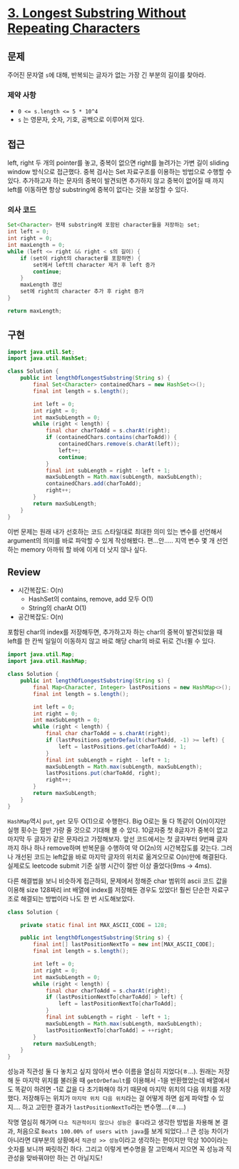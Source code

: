 # **[3. Longest Substring Without Repeating Characters](https://leetcode.com/problems/longest-substring-without-repeating-characters/)**

## 문제

주어진 문자열 `s`에 대해, 반복되는 글자가 없는 가장 긴 부분의 길이를 찾아라.

### 제약 사항

- `0 <= s.length <= 5 * 10^4`
- `s` 는 영문자, 숫자, 기호, 공백으로 이루어져 있다.

## 접근

left, right 두 개의 pointer를 놓고, 중복이 없으면 right를 늘려가는 가변 길이 sliding window 방식으로 접근했다. 중복 검사는 Set 자료구조를 이용하는 방법으로 수행할 수 있다. 추가하고자 하는 문자의 중복이 발견되면 추가하지 않고 중복이 없어질 때 까지 left를 이동하면 항상 substring에 중복이 없다는 것을 보장할 수 있다.

### 의사 코드

```java
Set<Character> 현재 substring에 포함된 character들을 저장하는 set;
int left = 0;
int right = 0;
int maxLength = 0;
while (left <= right && right < s의 길이) {
	if (set이 right의 character를 포함하면) {
		set에서 left의 character 제거 후 left 증가
		continue;
	}
	maxLength 갱신
	set에 right의 character 추가 후 right 증가
}

return maxLength;
```

## 구현

```java
import java.util.Set;
import java.util.HashSet;

class Solution {
    public int lengthOfLongestSubstring(String s) {
        final Set<Character> containedChars = new HashSet<>();
        final int length = s.length();

        int left = 0;
        int right = 0;
        int maxSubLength = 0;
        while (right < length) {
            final char charToAdd = s.charAt(right);
            if (containedChars.contains(charToAdd)) {
                containedChars.remove(s.charAt(left));
                left++;
                continue;
            }
            final int subLength = right - left + 1;
            maxSubLength = Math.max(subLength, maxSubLength);
            containedChars.add(charToAdd);
            right++;
        }
        return maxSubLength;
    }
}
```

이번 문제는 원래 내가 선호하는 코드 스타일대로 최대한 의미 있는 변수를 선언해서 argument의 의미를 바로 파악할 수 있게 작성해봤다. 편…안….. 지역 변수 몇 개 선언하는 memory 아까워 할 바에 이게 더 낫지 않나 싶다.

## Review

- 시간복잡도: O(n)
    - HashSet의 contains, remove, add 모두 O(1)
    - String의 charAt O(1)
- 공간복잡도: O(n)

포함된 char의 index를 저장해두면, 추가하고자 하는 char의 중복이 발견되었을 때 left를 한 칸씩 일일이 이동하지 않고 바로 해당 char의 바로 뒤로 건너뛸 수 있다.

```java
import java.util.Map;
import java.util.HashMap;

class Solution {
    public int lengthOfLongestSubstring(String s) {
        final Map<Character, Integer> lastPositions = new HashMap<>();
        final int length = s.length();

        int left = 0;
        int right = 0;
        int maxSubLength = 0;
        while (right < length) {
            final char charToAdd = s.charAt(right);
            if (lastPositions.getOrDefault(charToAdd, -1) >= left) {
                left = lastPositions.get(charToAdd) + 1;
            }
            final int subLength = right - left + 1;
            maxSubLength = Math.max(subLength, maxSubLength);
            lastPositions.put(charToAdd, right);
            right++;
        }
        return maxSubLength;
    }
}
```

`HashMap`역시 `put`, `get` 모두 O(1)으로 수행한다. Big O로는 둘 다 똑같이 O(n)이지만 실행 횟수는 절반 가량 줄 것으로 기대해 볼 수 있다. 10글자중 첫 8글자가 중복이 없고 마지막 두 글자가 같은 문자라고 가정해보자. 앞선 코드에서는 첫 글자부터 9번째 글자까지 하나 하나 remove하며 반복문을 수행하여 약 O(2n)의 시간복잡도를 갖는다. 그러나 개선된 코드는 left값을 바로 마지막 글자의 위치로 옮겨오므로 O(n)만에 해결된다. 실제로도 leetcode submit 기준 실행 시간이 절반 이상 줄었다(9ms → 4ms). 

다른 해결법을 보니 비슷하게 접근하되, 문제에서 정해준 char 범위의 ascii 코드 값을 이용해 size 128짜리 int 배열에 index를 저장해둔 경우도 있었다! 훨씬 단순한 자료구조로 해결되는 방법이라 나도 한 번 시도해보았다.

```java
class Solution {

    private static final int MAX_ASCII_CODE = 128;

    public int lengthOfLongestSubstring(String s) {
        final int[] lastPositionNextTo = new int[MAX_ASCII_CODE];
        final int length = s.length();

        int left = 0;
        int right = 0;
        int maxSubLength = 0;
        while (right < length) {
            final char charToAdd = s.charAt(right);
            if (lastPositionNextTo[charToAdd] > left) {
                left = lastPositionNextTo[charToAdd];
            }
            final int subLength = right - left + 1;
            maxSubLength = Math.max(subLength, maxSubLength);
            lastPositionNextTo[charToAdd] = ++right;
        }
        return maxSubLength;
    }
}
```

성능과 직관성 둘 다 놓치고 싶지 않아서 변수 이름을 열심히 지었다(ㅎ…). 원래는 저장해 둔 마지막 위치를 불러올 때 `getOrDefault`를 이용해서 -1을 반환했었는데 배열에서도 똑같이 하려면 -1로 값을 다 초기화해야 하기 때문에 마지막 위치의 다음 위치를 저장했다. 저장해두는 위치가 `마지막 위치 다음 위치`라는 걸 어떻게 하면 쉽게 파악할 수 있지…. 하고 고민한 결과가 `lastPositionNextTo`라는 변수명….(ㅎ….)

작명 열심히 해가며 `다소 직관적이지 않으나 성능은 좋다`라고 생각한 방법을 차용해 본 결과, 처음으로 `Beats 100.00% of users with java`를 보게 되었다…! 큰 성능 차이가 아니라면 대부분의 상황에서 `직관성 >> 성능`이라고 생각하는 편이지만 막상 100이라는 숫자를 보니까 짜릿하긴 하다. 그리고 이렇게 변수명을 잘 고민해서 지으면 꼭 성능과 직관성을 맞바꿔야만 하는 건 아닐지도!
